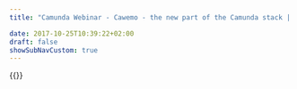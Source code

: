 ```yaml
---
title: "Camunda Webinar - Cawemo - the new part of the Camunda stack | Camunda BPM"

date: 2017-10-25T10:39:22+02:00
draft: false
showSubNavCustom: true
---
```

{{<webinar-single
title="Cawemo - the new part of the Camunda stack"
image=""
language="en"
hubspotid="6a98db53-ca0b-4853-9230-28226c25ac87"
description="This webinar is for everybody who models business processes or works within a Camunda BPM project.<br><br>In this webinar, we talk about:<br>- Introduction to Cawemo and its role in workflow automation projects<br>- How to model BPMN diagrams collaboratively<br>- How Cawemo can be used in other tools like Jira or Confluence<br>- Which formats can be imported to or exported from Cawemo<br>- How Cawemo integrates with the other Camunda products, especially the engine and the Modeler<br>- What is Cawemo Enterprise and how it works<br><br>"
recordinglink="0"
embedlink=""
datetime="2019-06-13T17:00+02:00"
datetimeend="2019-06-13T18:00+02:00"
gotowebinarwebinarkey=""
image="">}}